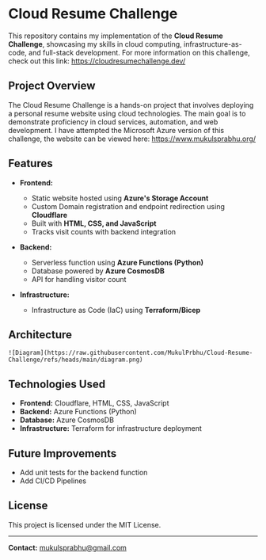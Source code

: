 # Cloud Resume Challenge

This repository contains my implementation of the **Cloud Resume Challenge**, showcasing my skills in cloud computing, infrastructure-as-code, and full-stack development. For more information on this challenge, check out this link: https://cloudresumechallenge.dev/ 

## Project Overview

The Cloud Resume Challenge is a hands-on project that involves deploying a personal resume website using cloud technologies. The main goal is to demonstrate proficiency in cloud services, automation, and web development. I have attempted the Microsoft Azure version of this challenge, the website can be viewed here: https://www.mukulsprabhu.org/  

## Features

- **Frontend:**
  - Static website hosted using **Azure's Storage Account**
  - Custom Domain registration and endpoint redirection using **Cloudflare**
  - Built with **HTML, CSS, and JavaScript**
  - Tracks visit counts with backend integration

- **Backend:**
  - Serverless function using **Azure Functions (Python)**
  - Database powered by **Azure CosmosDB**
  - API for handling visitor count

- **Infrastructure:**
  - Infrastructure as Code (IaC) using **Terraform/Bicep**

## Architecture

```
![Diagram](https://raw.githubusercontent.com/MukulPrbhu/Cloud-Resume-Challenge/refs/heads/main/diagram.png)

```

## Technologies Used

- **Frontend:** Cloudflare, HTML, CSS, JavaScript
- **Backend:** Azure Functions (Python)
- **Database:** Azure CosmosDB
- **Infrastructure:** Terraform for infrastructure deployment

## Future Improvements

- Add unit tests for the backend function
- Add CI/CD Pipelines

## License

This project is licensed under the MIT License.

---  
**Contact:** mukulsprabhu@gmail.com


